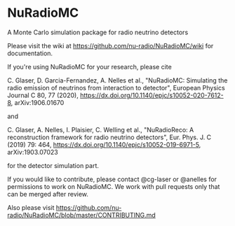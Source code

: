 # NuRadioMC
A Monte Carlo simulation package for radio neutrino detectors

Please visit the wiki at https://github.com/nu-radio/NuRadioMC/wiki for documentation.

If you're using NuRadioMC for your research, please cite

C. Glaser, D. Garcia-Fernandez, A. Nelles et al., "NuRadioMC: Simulating the radio emission of neutrinos from interaction to detector", European Physics Journal C 80, 77 (2020), https://dx.doi.org/10.1140/epjc/s10052-020-7612-8, arXiv:1906.01670

and

C. Glaser, A. Nelles, I. Plaisier, C. Welling et al., "NuRadioReco: A reconstruction framework for radio neutrino detectors", Eur. Phys. J. C (2019) 79: 464, https://dx.doi.org/10.1140/epjc/s10052-019-6971-5, arXiv:1903.07023

for the detector simulation part. 

If you would like to contribute, please contact @cg-laser or @anelles for permissions to work on NuRadioMC. We work with pull requests only that can be merged after review.


Also please visit https://github.com/nu-radio/NuRadioMC/blob/master/CONTRIBUTING.md

